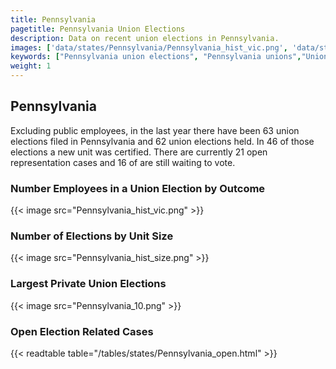 ```yaml
---
title: Pennsylvania
pagetitle: Pennsylvania Union Elections
description: Data on recent union elections in Pennsylvania.
images: ['data/states/Pennsylvania/Pennsylvania_hist_vic.png', 'data/states/Pennsylvania/Pennsylvania_hist_size.png', 'data/states/Pennsylvania/Pennsylvania_10.png']
keywords: ["Pennsylvania union elections", "Pennsylvania unions","Union elections"]
weight: 1
---
```

##  Pennsylvania

Excluding public employees, in the last year there have been 63 union elections filed in Pennsylvania and 62 union elections held. In 46 of those elections a new unit was certified. There are currently 21 open representation cases and 16 of are still waiting to vote.

### Number Employees in a Union Election by Outcome
{{< image src="Pennsylvania_hist_vic.png" >}}

### Number of Elections by Unit Size
{{< image src="Pennsylvania_hist_size.png" >}}

### Largest Private Union Elections
{{< image src="Pennsylvania_10.png" >}}

### Open Election Related Cases
{{< readtable table="/tables/states/Pennsylvania_open.html" >}}

